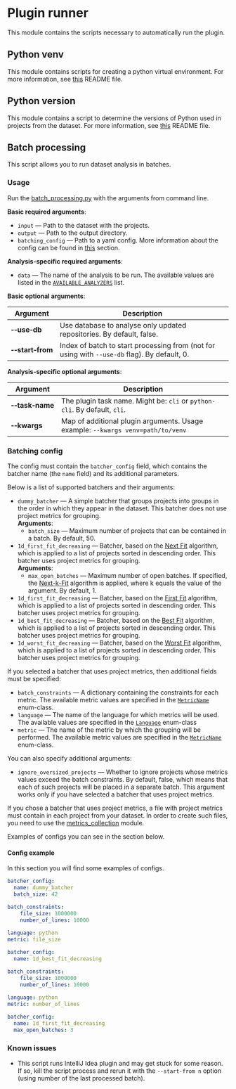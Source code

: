 # Plugin runner

This module contains the scripts necessary to automatically run the plugin.

## Python venv

This module contains scripts for creating a python virtual environment.
For more information, see [this](python_venv/README.md) README file.

## Python version

This module contains a script to determine the versions of Python used in projects from the dataset.
For more information, see [this](python_version/README.md) README file.

## Batch processing

This script allows you to run dataset analysis in batches.

### Usage

Run the [batch_processing.py](batch_processing.py) with the arguments from command line.

**Basic required arguments**:

- `input` — Path to the dataset with the projects.
- `output` — Path to the output directory.
- `batching_config` — Path to a yaml config. More information about the config can be found in [this](#batch-processing)
  section.

**Analysis-specific required arguments**:

- `data` — The name of the analysis to be run. The available values are listed in
  the [`AVAILABLE_ANALYZERS`](analyzers.py) list.

**Basic optional arguments**:

| Argument                           | Description                                                                                  |
|------------------------------------|----------------------------------------------------------------------------------------------|
| **&#8209;&#8209;use&#8209;db**     | Use database to analyse only updated repositories. By default, false.                        |
| **&#8209;&#8209;start&#8209;from** | Index of batch to start processing from (not for using with `--use-db` flag). By default, 0. |

**Analysis-specific optional arguments**:

| Argument                          | Description                                                                     |
|-----------------------------------|---------------------------------------------------------------------------------|
| **&#8209;&#8209;task&#8209;name** | The plugin task name. Might be: `cli` or `python-cli`. By default, `cli`.       |
| **&#8209;&#8209;kwargs**          | Map of additional plugin arguments. Usage example: `--kwargs venv=path/to/venv` |

### Batching config

The config must contain the `batcher_config` field, which contains the batcher name (the `name` field) and its
additional parameters.

Below is a list of supported batchers and their arguments:

- `dummy_batcher` — A simple batcher that groups projects into groups in the order in which they appear in the dataset.
  This batcher does not use project metrics for grouping.<br/>
  **Arguments**:
    - `batch_size` — Maximum number of projects that can be contained in a batch. By default, 50.
- `1d_first_fit_decreasing` — Batcher, based on
  the [Next Fit](https://en.wikipedia.org/wiki/Bin_packing_problem#Single-class_algorithms) algorithm, which is applied
  to a list of projects sorted in descending order. This batcher uses project metrics for grouping.<br/>
  **Arguments**:
    - `max_open_batches` — Maximum number of open batches. If specified,
      the [Next-k-Fit](https://en.wikipedia.org/wiki/Bin_packing_problem#Single-class_algorithms) algorithm is applied,
      where k equals the value of the argument. By default, 1.
- `1d_first_fit_decreasing` — Batcher, based on
  the [First Fit](https://en.wikipedia.org/wiki/Bin_packing_problem#Single-class_algorithms) algorithm, which is applied
  to a list of projects sorted in descending order. This batcher uses project metrics for grouping.
- `1d_best_fit_decreasing` — Batcher, based on
  the [Best Fit](https://en.wikipedia.org/wiki/Bin_packing_problem#Single-class_algorithms) algorithm, which is applied
  to a list of projects sorted in descending order. This batcher uses project metrics for grouping.
- `1d_worst_fit_decreasing` — Batcher, based on
  the [Worst Fit](https://en.wikipedia.org/wiki/Bin_packing_problem#Single-class_algorithms) algorithm, which is applied
  to a list of projects sorted in descending order. This batcher uses project metrics for grouping.

If you selected a batcher that uses project metrics, then additional fields must be specified:

- `batch_constraints` — A dictionary containing the constraints for each metric. The available metric values are
  specified in the [`MetricName`](../benchmark/metrics_collection/metrics.py) enum-class.
- `language` — The name of the language for which metrics will be used. The available values are specified in
  the [`Language`](../utils/language.py) enum-class
- `metric` — The name of the metric by which the grouping will be performed. The available metric values are
  specified in the [`MetricName`](../benchmark/metrics_collection/metrics.py) enum-class.

You can also specify additional arguments:

- `ignore_oversized_projects` — Whether to ignore projects whose metrics values exceed the batch constraints. By
  default, false, which means that each of such projects will be placed in a separate batch. This argument works only if
  you have selected a batcher that uses project metrics.

If you chose a batcher that uses project metrics, a file with project metrics must contain in each project from your
dataset. In order to create such files, you need to use the [metrics_collection](../benchmark/metrics_collection)
module.

Examples of configs you can see in the section below.

#### Config example

In this section you will find some examples of configs.

```yaml
batcher_config:
  name: dummy_batcher
  batch_size: 42
```

```yaml
batch_constraints:
    file_size: 1000000
    number_of_lines: 10000
    
language: python
metric: file_size

batcher_config:
  name: 1d_best_fit_decreasing
```

```yaml
batch_constraints:
    file_size: 1000000
    number_of_lines: 10000
    
language: python
metric: number_of_lines

batcher_config:
  name: 1d_first_fit_decreasing
  max_open_batches: 3
```

### Known issues

- This script runs IntelliJ Idea plugin and may get stuck for some reason. If so, kill the script process and rerun it
  with the ```--start-from n``` option (using number of the last processed batch).

